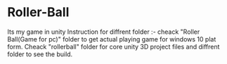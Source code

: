 # Roller-Ball
Its my game in unity
Instruction for diffrent folder :-
cheack "Roller Ball(Game for pc)" folder to get actual playing game for windows 10 plat form.
Cheack "rollerball" folder for core unity 3D project files and diffrent folder to see the build.
